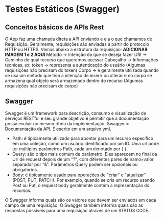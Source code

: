 # Testes Estáticos (Swagger)
## Conceitos básicos de APIs Rest
O App faz uma chamada direta a API enviando a ela o que chamamos de Requisição. Geralmente, requisições são enviadas a partir do protocolo HTTP ou HTTPS. Vemos abaixo a estrutura da requisição:
**ADICIONAR IMAGEM 1 e 2 AQUI**
Método -> Intenção do que se deseja fazer 
URI -> Caminho de qual recurso que queremos acessar
Cabeçalho -> Informações técnicas, ex: token -> representa a autenticação do usuário (Algumas requisições não precisam do token)
Corpo -> é geralmente utilizada quando se usa um método que tem a intenção de inserir ou alterar e no corpo se armazena qual objeto será armazenado dentro do recurso (Algumas requisições não precisam do corpo)
## Swagger
Swagger é um framework para descrição, consumo e visualização de serviços RESTful e seu grande objetivo é permitir que a documentação possa evoluir no mesmo ritmo da implementação. Swagger = Documentação da API. É escrito em um arquivo yml.
- Path: é tipicamente utilizado para apontar para um recurso específico em uma coleção, como um usuário identificado por um ID. Uma url pode ter múltiplos parâmetros Path, cada um denotado por { }.
- Query: são o tipo mais comum de parâmetro. Eles aparecem no final da Url de request depois de um "?", com diferentes pares de namo=valor separador por "&". Parâmetros Query podem ser opcionais ou obrigatórios. 
- Body: é tipicamente usado para operações de "criar" e "atualizar" (POST, PUT, PATCH). Por exemplo, quando se cria um recurso usando Post ou Put, o request body geralmente contém a representação do recursos. 

O Swagger informa quais são os valores que devem ser enviados em cada campo de uma requisição. 
O Swagger também informa quais são as respostas possíveis para uma requisição através de um STATUS CODE.